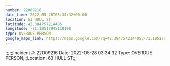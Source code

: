 ```yaml
---
number: 22009216
date_time: 2022-05-28T03:34:32+00:00
location: 63 HULL ST
latitude: 42.384757214405
longitude: -71.18517945110108
type: OVERDUE PERSON
google_maps_link: https://maps.google.com/?q=42.384757214405,-71.18517945110108
---
```


;;;;;;Incident #: 22009216   Date: 2022-05-28 03:34:32   Type: OVERDUE PERSON;;;Location: 63 HULL ST;;;
